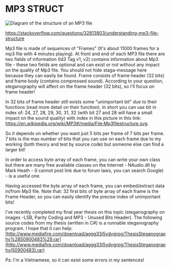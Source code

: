 # MP3 STRUCT

![Diagram of the structure of an MP3 file](https://upload.wikimedia.org/wikipedia/commons/thumb/0/01/Mp3filestructure.svg/2560px-Mp3filestructure.svg.png)

https://stackoverflow.com/questions/32813803/understanding-mp3-file-structure



Mp3 file is made of sequences of "Frames" (It's about 11000 frames for a mp3 file with 4 minutes playing). At front and end of each MP3 file there are two fields of information (Id3 Tag v1, v2) contains information about Mp3 file - these two fields are optional and can exist or not without any impact on the quality of Mp3 file. You should not hide staga-message here because they can easily be found. Frame consists of frame header (32 bits) and frame body (contains compressed sound). According to your question, steganography will affect on the frame header (32 bits), so I'll focus on frame header!

In 32 bits of frame header still exists some "unimportant bit" due to their functions (read more detail on their function). In short you can use bit in index of: 24, 27, 28, 29, 30, 31, 32 (with bit 27 and 28 will have a small impact on the sound quality) with index in this picture in this link: https://en.wikipedia.org/wiki/MP3#/media/File:Mp3filestructure.svg.

So it depends on whether you want just 5 bits per frame of 7 bits per frame. 7 bits is the max number of bits that you can use on each frame due to my working (both theory and test by source code) but someone else can find a larger bit!

In order to access byte array of each frame, you can write your own class but there are many free available classes on the Internet - NAudio.dll by Mark Heath - (I cannot post link due to forum laws, you can search Google) - is a useful one.

Having accessed the byte array of each frame, you can embed/extract data in/from Mp3 file. Note that: 32 first bits of byte array of each frame is the Frame Header, so you can easily identify the precise index of unimportant bits!

I've recently completed my final year thesis on this topic (steganography on images -LSB, Parity Coding and MP3 - Unused Bits Header). The following source codes from my thesis (written in C#) is a runnable steganography program. I hope that it can help: [http://www.mediafire.com/download/aggg33i5ydvgrpg/ThesisSteganography%2850900483%29.rar](http://www.mediafire.com/download/aggg33i5ydvgrpg/ThesisSteganography(50900483).rar)

Ps: I'm a Vietnamese, so it can exist some errors in my sentences!